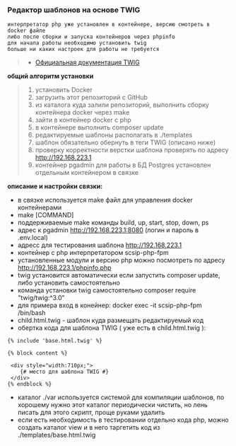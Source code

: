 ### Редактор шаблонов на основе TWIG

>
    интерпретатор php уже установлен в контейнере, версию смотреть в docker файле
    либо после сборки и запуска контейнеров через phpinfo
    для начала работы необходимо установить twig
    больше ни каких настроек для работы не требуется

> - [Официальная документация TWIG](https://twig.symfony.com/doc/3.x/installation.html)

**общий алгоритм установки**

>   1. установить Docker
>   2. загрузить этот репозиторий с GitHub
>   3. из каталога куда залили репозиторий, выполнить сборку контейнера docker через make
>   4. зайти в контейнер docker с php
>   5. в контейнере выполнить composer update
>   6. редактируемые шаблоны располагать в ./templates
>   7. шаблон обязательно обернуть в теги TWIG (описано ниже)
>   8. проверку корректности верстки шаблона проверять по адресу http://192.168.223.1
>   9. контейнер pgadmin для работы в БД Postgres установлен отдельным контейнером в связке

**описание и настройки связки:**
- в связке используется make файл для управления docker контейнерами
- make [COMMAND]
- поддерживаемые make команды build, up, start, stop, down, ps
- адрес к pgadmin http://192.168.223.1:8080 (логин и пароль в .env.local)
- адресс для тестирования шаблона http://192.168.223.1
- контейнер с php интерпретатором scsip-php-fpm
- установленные модули и версию php можно посмотреть по адресу http://192.168.223.1/phpinfo.php
- twig установится автоматически если запустить composer update, либо установить самостоятельно
- команда установки twig самостоятельно composer require "twig/twig:^3.0"
- для примера вход в конейнер: docker exec -it scsip-php-fpm /bin/bash
- child.html.twig - шаблон куда размещать редактируемый код
- обертка кода для шаблона TWIG ( уже есть в child.html.twig ):

```
{% include 'base.html.twig' %}

{% block content %}

 <div style="width:710px;">
    {# место для шаблона TWIG #}
 </div>
{% endblock %}
```
- каталог ./var используется системой для компиляции шаблонов, по хорошему нужно этот каталог периодически чистить, но лень писать для этого скрипт, проще руками удалить
- если есть необходимость в тестировании отдельно кода php, можно создать каталог view и в него таргетить код из ./templates/base.html.twig

